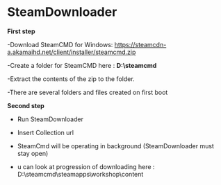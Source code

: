 # SteamDownloader 

**First step**

 -Download SteamCMD for Windows: https://steamcdn-a.akamaihd.net/client/installer/steamcmd.zip
 
 -Create a folder for SteamCMD here :  **D:\steamcmd**
 
-Extract the contents of the zip to the folder.

 -There are several folders and files created on first boot

**Second step**

- Run SteamDownloader

- Insert Collection url

- SteamCmd will be operating in background (SteamDownloader must stay open)

- u can look at progression of downloading here : D:\steamcmd\steamapps\workshop\content
  
